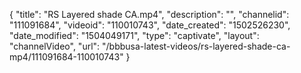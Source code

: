 {
    "title": "RS Layered shade CA.mp4",
    "description": "",
    "channelid": "111091684",
    "videoid": "110010743",
    "date_created": "1502526230",
    "date_modified": "1504049171",
    "type": "captivate",
    "layout": "channelVideo",
    "url": "\/bbbusa-latest-videos\/rs-layered-shade-ca-mp4\/111091684-110010743"
}